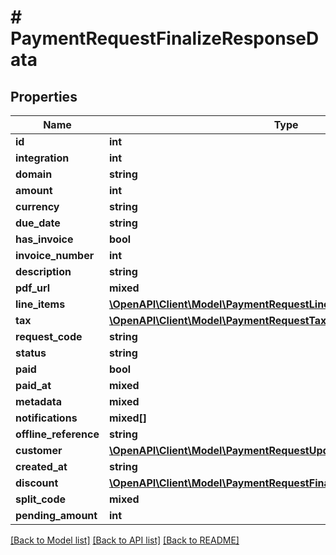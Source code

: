 # # PaymentRequestFinalizeResponseData

## Properties

Name | Type | Description | Notes
------------ | ------------- | ------------- | -------------
**id** | **int** |  |
**integration** | **int** |  |
**domain** | **string** |  |
**amount** | **int** |  |
**currency** | **string** |  |
**due_date** | **string** |  |
**has_invoice** | **bool** |  |
**invoice_number** | **int** |  |
**description** | **string** |  |
**pdf_url** | **mixed** |  |
**line_items** | [**\OpenAPI\Client\Model\PaymentRequestLineItemsArray[]**](PaymentRequestLineItemsArray.md) |  |
**tax** | [**\OpenAPI\Client\Model\PaymentRequestTaxArray[]**](PaymentRequestTaxArray.md) |  |
**request_code** | **string** |  |
**status** | **string** |  |
**paid** | **bool** |  |
**paid_at** | **mixed** |  |
**metadata** | **mixed** |  |
**notifications** | **mixed[]** |  |
**offline_reference** | **string** |  |
**customer** | [**\OpenAPI\Client\Model\PaymentRequestUpdateResponseDataCustomer**](PaymentRequestUpdateResponseDataCustomer.md) |  |
**created_at** | **string** |  |
**discount** | [**\OpenAPI\Client\Model\PaymentRequestFinalizeResponseDataDiscount**](PaymentRequestFinalizeResponseDataDiscount.md) |  |
**split_code** | **mixed** |  |
**pending_amount** | **int** |  |

[[Back to Model list]](../../README.md#models) [[Back to API list]](../../README.md#endpoints) [[Back to README]](../../README.md)
